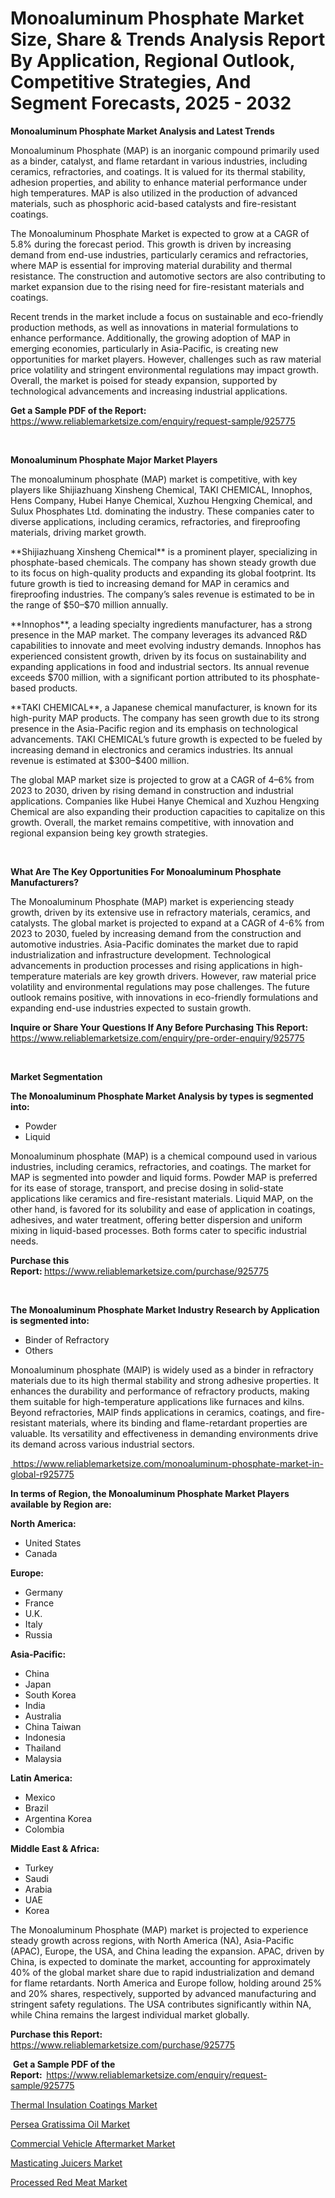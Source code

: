 <p><h1>Monoaluminum Phosphate Market Size, Share & Trends Analysis Report By Application, Regional Outlook, Competitive Strategies, And Segment Forecasts, 2025 - 2032</h1></p><p><strong>Monoaluminum Phosphate Market Analysis and Latest Trends</strong></p>
<p><p>Monoaluminum Phosphate (MAP) is an inorganic compound primarily used as a binder, catalyst, and flame retardant in various industries, including ceramics, refractories, and coatings. It is valued for its thermal stability, adhesion properties, and ability to enhance material performance under high temperatures. MAP is also utilized in the production of advanced materials, such as phosphoric acid-based catalysts and fire-resistant coatings.</p><p>The Monoaluminum Phosphate Market is expected to grow at a CAGR of 5.8% during the forecast period. This growth is driven by increasing demand from end-use industries, particularly ceramics and refractories, where MAP is essential for improving material durability and thermal resistance. The construction and automotive sectors are also contributing to market expansion due to the rising need for fire-resistant materials and coatings.</p><p>Recent trends in the market include a focus on sustainable and eco-friendly production methods, as well as innovations in material formulations to enhance performance. Additionally, the growing adoption of MAP in emerging economies, particularly in Asia-Pacific, is creating new opportunities for market players. However, challenges such as raw material price volatility and stringent environmental regulations may impact growth. Overall, the market is poised for steady expansion, supported by technological advancements and increasing industrial applications.</p></p>
<p><strong>Get a Sample PDF of the Report:&nbsp;</strong> <a href="https://www.reliablemarketsize.com/enquiry/request-sample/925775?utm_campaign=1901&utm_medium=2&utm_source=Github&utm_content=ia&utm_term=26012025&utm_id=monoaluminum-phosphate">https://www.reliablemarketsize.com/enquiry/request-sample/925775</a></p>
<p>&nbsp;</p>
<p><strong>Monoaluminum Phosphate Major Market Players</strong></p>
<p><p>The monoaluminum phosphate (MAP) market is competitive, with key players like Shijiazhuang Xinsheng Chemical, TAKI CHEMICAL, Innophos, Hens Company, Hubei Hanye Chemical, Xuzhou Hengxing Chemical, and Sulux Phosphates Ltd. dominating the industry. These companies cater to diverse applications, including ceramics, refractories, and fireproofing materials, driving market growth.</p><p>**Shijiazhuang Xinsheng Chemical** is a prominent player, specializing in phosphate-based chemicals. The company has shown steady growth due to its focus on high-quality products and expanding its global footprint. Its future growth is tied to increasing demand for MAP in ceramics and fireproofing industries. The company’s sales revenue is estimated to be in the range of $50–$70 million annually.</p><p>**Innophos**, a leading specialty ingredients manufacturer, has a strong presence in the MAP market. The company leverages its advanced R&D capabilities to innovate and meet evolving industry demands. Innophos has experienced consistent growth, driven by its focus on sustainability and expanding applications in food and industrial sectors. Its annual revenue exceeds $700 million, with a significant portion attributed to its phosphate-based products.</p><p>**TAKI CHEMICAL**, a Japanese chemical manufacturer, is known for its high-purity MAP products. The company has seen growth due to its strong presence in the Asia-Pacific region and its emphasis on technological advancements. TAKI CHEMICAL’s future growth is expected to be fueled by increasing demand in electronics and ceramics industries. Its annual revenue is estimated at $300–$400 million.</p><p>The global MAP market size is projected to grow at a CAGR of 4–6% from 2023 to 2030, driven by rising demand in construction and industrial applications. Companies like Hubei Hanye Chemical and Xuzhou Hengxing Chemical are also expanding their production capacities to capitalize on this growth. Overall, the market remains competitive, with innovation and regional expansion being key growth strategies.</p></p>
<p>&nbsp;</p>
<p><strong>What Are The Key Opportunities For Monoaluminum Phosphate Manufacturers?</strong></p>
<p><p>The Monoaluminum Phosphate (MAP) market is experiencing steady growth, driven by its extensive use in refractory materials, ceramics, and catalysts. The global market is projected to expand at a CAGR of 4-6% from 2023 to 2030, fueled by increasing demand from the construction and automotive industries. Asia-Pacific dominates the market due to rapid industrialization and infrastructure development. Technological advancements in production processes and rising applications in high-temperature materials are key growth drivers. However, raw material price volatility and environmental regulations may pose challenges. The future outlook remains positive, with innovations in eco-friendly formulations and expanding end-use industries expected to sustain growth.</p></p>
<p><strong>Inquire or Share Your Questions If Any Before Purchasing This Report:</strong> <a href="https://www.reliablemarketsize.com/enquiry/pre-order-enquiry/925775?utm_campaign=1901&utm_medium=2&utm_source=Github&utm_content=ia&utm_term=26012025&utm_id=monoaluminum-phosphate">https://www.reliablemarketsize.com/enquiry/pre-order-enquiry/925775</a></p>
<p>&nbsp;</p>
<p><strong>Market Segmentation</strong></p>
<p><strong>The Monoaluminum Phosphate Market Analysis by types is segmented into:</strong></p>
<p><ul><li>Powder</li><li>Liquid</li></ul></p>
<p><p>Monoaluminum phosphate (MAP) is a chemical compound used in various industries, including ceramics, refractories, and coatings. The market for MAP is segmented into powder and liquid forms. Powder MAP is preferred for its ease of storage, transport, and precise dosing in solid-state applications like ceramics and fire-resistant materials. Liquid MAP, on the other hand, is favored for its solubility and ease of application in coatings, adhesives, and water treatment, offering better dispersion and uniform mixing in liquid-based processes. Both forms cater to specific industrial needs.</p></p>
<p><strong>Purchase this Report:&nbsp;</strong><a href="https://www.reliablemarketsize.com/purchase/925775?utm_campaign=1901&utm_medium=2&utm_source=Github&utm_content=ia&utm_term=26012025&utm_id=monoaluminum-phosphate">https://www.reliablemarketsize.com/purchase/925775</a></p>
<p>&nbsp;</p>
<p><strong>The Monoaluminum Phosphate Market Industry Research by Application is segmented into:</strong></p>
<p><ul><li>Binder of Refractory</li><li>Others</li></ul></p>
<p><p>Monoaluminum phosphate (MAlP) is widely used as a binder in refractory materials due to its high thermal stability and strong adhesive properties. It enhances the durability and performance of refractory products, making them suitable for high-temperature applications like furnaces and kilns. Beyond refractories, MAlP finds applications in ceramics, coatings, and fire-resistant materials, where its binding and flame-retardant properties are valuable. Its versatility and effectiveness in demanding environments drive its demand across various industrial sectors.</p></p>
<p><a href="https://www.reliablemarketsize.com/monoaluminum-phosphate-market-in-global-r925775?utm_campaign=1901&utm_medium=2&utm_source=Github&utm_content=ia&utm_term=26012025&utm_id=monoaluminum-phosphate">&nbsp;https://www.reliablemarketsize.com/monoaluminum-phosphate-market-in-global-r925775</a></p>
<p><strong>In terms of Region, the Monoaluminum Phosphate Market Players available by Region are:</strong></p>
<p>
    <p> <strong> North America: </strong>
        <ul>
            <li>United States</li>
            <li>Canada</li>
        </ul>
        </p> 
    <p> <strong> Europe: </strong>
        <ul>
            <li>Germany</li>
            <li>France</li>
            <li>U.K.</li>
            <li>Italy</li>
            <li>Russia</li>
        </ul>
        </p> 
    <p> <strong> Asia-Pacific: </strong>
        <ul>
            <li>China</li>
            <li>Japan</li>
            <li>South Korea</li>
            <li>India</li>
            <li>Australia</li>
            <li>China Taiwan</li>
            <li>Indonesia</li>
            <li>Thailand</li>
            <li>Malaysia</li>
        </ul>
        </p> 
    <p> <strong> Latin America: </strong>
        <ul>
            <li>Mexico</li>
            <li>Brazil</li>
            <li>Argentina Korea</li>
            <li>Colombia</li>
        </ul>
        </p> 
    <p> <strong> Middle East & Africa: </strong>
        <ul>
            <li>Turkey</li>
            <li>Saudi</li>
            <li>Arabia</li>
            <li>UAE</li>
            <li>Korea</li>
        </ul>
    </p>
    </p>
<p><p>The Monoaluminum Phosphate (MAP) market is projected to experience steady growth across regions, with North America (NA), Asia-Pacific (APAC), Europe, the USA, and China leading the expansion. APAC, driven by China, is expected to dominate the market, accounting for approximately 40% of the global market share due to rapid industrialization and demand for flame retardants. North America and Europe follow, holding around 25% and 20% shares, respectively, supported by advanced manufacturing and stringent safety regulations. The USA contributes significantly within NA, while China remains the largest individual market globally.</p></p>
<p><strong>Purchase this Report: </strong><a href="https://www.reliablemarketsize.com/purchase/925775?utm_campaign=1901&utm_medium=2&utm_source=Github&utm_content=ia&utm_term=26012025&utm_id=monoaluminum-phosphate">https://www.reliablemarketsize.com/purchase/925775</a></p>
<p>&nbsp;<strong>Get a Sample PDF of the Report:&nbsp;&nbsp;</strong><a href="https://www.reliablemarketsize.com/enquiry/request-sample/925775?utm_campaign=1901&utm_medium=2&utm_source=Github&utm_content=ia&utm_term=26012025&utm_id=monoaluminum-phosphate">https://www.reliablemarketsize.com/enquiry/request-sample/925775</a></p>
<p><strong></strong></p>
<p><p><a href="https://github.com/bholdsfofie/Market-Research-Report-List-1/blob/main/thermal-insulation-coatings-market.md?utm_campaign=1901&utm_medium=2&utm_source=Github&utm_content=ia&utm_term=26012025&utm_id=monoaluminum-phosphate">Thermal Insulation Coatings Market</a></p><p><a href="https://github.com/rashkaeduzor/Market-Research-Report-List-1/blob/main/persea-gratissima-oil-market.md?utm_campaign=1901&utm_medium=2&utm_source=Github&utm_content=ia&utm_term=26012025&utm_id=monoaluminum-phosphate">Persea Gratissima Oil Market</a></p><p><a href="https://www.linkedin.com/pulse/market-dynamics-commercial-vehicle-aftermarket-industry-7rssc?utm_campaign=1901&utm_medium=2&utm_source=Github&utm_content=ia&utm_term=26012025&utm_id=monoaluminum-phosphate">Commercial Vehicle Aftermarket Market</a></p><p><a href="https://www.linkedin.com/pulse/swot-analysis-masticating-juicers-market-business-insights-44-oxk7e?utm_campaign=1901&utm_medium=2&utm_source=Github&utm_content=ia&utm_term=26012025&utm_id=monoaluminum-phosphate">Masticating Juicers Market</a></p><p><a href="https://www.linkedin.com/pulse/competitive-landscape-processed-red-meat-market-analyzing-9q0bf?utm_campaign=1901&utm_medium=2&utm_source=Github&utm_content=ia&utm_term=26012025&utm_id=monoaluminum-phosphate">Processed Red Meat Market</a></p></p>